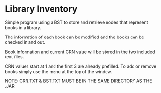 # Library Inventory

Simple program using a BST to store and retrieve nodes that represent books in a library.

The information of each book can be modified and the books can be checked in and out.

Book information and current CRN value will be stored in the two included text files.

CRN values start at 1 and the first 3 are already prefilled. To add or remove books simply use the menu at the top of the window.

NOTE: CRN.TXT & BST.TXT MUST BE IN THE SAME DIRECTORY AS THE .JAR
